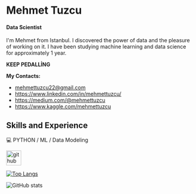 # Mehmet Tuzcu

#### Data Scientist
 I'm Mehmet from Istanbul. I discovered the power of data and the pleasure of working on it. I have been studying machine learning and data science for approximately 1 year. 

**KEEP PEDALLİNG**

**My Contacts:**

- mehmettuzcu22@gmail.com
- https://www.linkedin.com/in/mehmettuzcu/
- https://medium.com/@mehmettuzcu
- https://www.kaggle.com/mehmettuzcu

## Skills and Experience

💻 PYTHON / ML / Data Modeling    

[<img src='https://cdn.jsdelivr.net/npm/simple-icons@3.0.1/icons/github.svg' alt='github' height='40'>](https://github.com/mehmettuzcu)  

[![Top Langs](https://github-readme-stats.vercel.app/api/top-langs/?username=mehmettuzcu)](https://github.com/anuraghazra/github-readme-stats)

![GitHub stats](https://github-readme-stats.vercel.app/api?username=mehmettuzcu&show_icons=true)  

